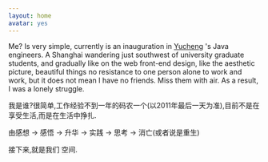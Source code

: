 ```yaml
---
layout: home
avatar: yes
---
```


Me? Is very simple, currently is an inauguration in [Yucheng](http://www.yuchengtech.com/) 's Java engineers. A Shanghai wandering just southwest of university graduate students, and gradually like on the web front-end design, like the aesthetic picture, beautiful things no resistance to one person alone to work and work, but it does not mean I have no friends. Miss them with air. As a result, I was a lonely struggle.

我是谁?很简单,工作经验不到一年的码农一个(以2011年最后一天为准),目前不是在享受生活,而是在生活中挣扎.

由感想 -> 感悟 -> 升华 -> 实践 -> 思考 -> 消亡(或者说是重生)

接下来,就是我们 空间.

